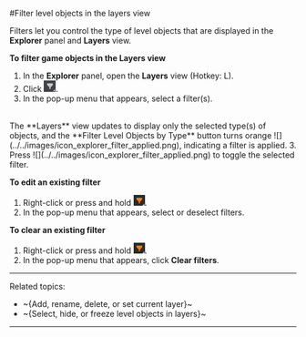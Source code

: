 #Filter level objects in the layers view

Filters let you control the type of level objects that are displayed in the **Explorer** panel and **Layers** view.

**To filter game objects in the Layers view**

1. In the **Explorer** panel, open the **Layers** view (Hotkey: L).
2. Click ![](../../images/icon_explorer_filter.png).
3. In the pop-up menu that appears, select a filter(s).
<br>
The **Layers** view updates to display only the selected type(s) of objects, and the **Filter Level Objects by Type** button turns orange ![](../../images/icon_explorer_filter_applied.png), indicating a filter is applied.
3. Press ![](../../images/icon_explorer_filter_applied.png) to toggle the selected filter.

**To edit an existing filter**

1. Right-click or press and hold ![](../../images/icon_explorer_filter_applied.png).
2. In the pop-up menu that appears, select or deselect filters.

**To clear an existing filter**

1. Right-click or press and hold ![](../../images/icon_explorer_filter_applied.png).
2. In the pop-up menu that appears, click **Clear filters**.

---
Related topics:
-	~{Add, rename, delete, or set current layer}~
-	~{Select, hide, or freeze level objects in layers}~
---
